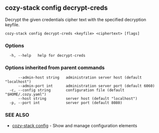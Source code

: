 ## cozy-stack config decrypt-creds

Decrypt the given credentials cipher text with the specified decryption keyfile.

```
cozy-stack config decrypt-creds <keyfile> <ciphertext> [flags]
```

### Options

```
  -h, --help   help for decrypt-creds
```

### Options inherited from parent commands

```
      --admin-host string   administration server host (default "localhost")
      --admin-port int      administration server port (default 6060)
  -c, --config string       configuration file (default "$HOME/.cozy.yaml")
      --host string         server host (default "localhost")
  -p, --port int            server port (default 8080)
```

### SEE ALSO

* [cozy-stack config](cozy-stack_config.md)	 - Show and manage configuration elements

